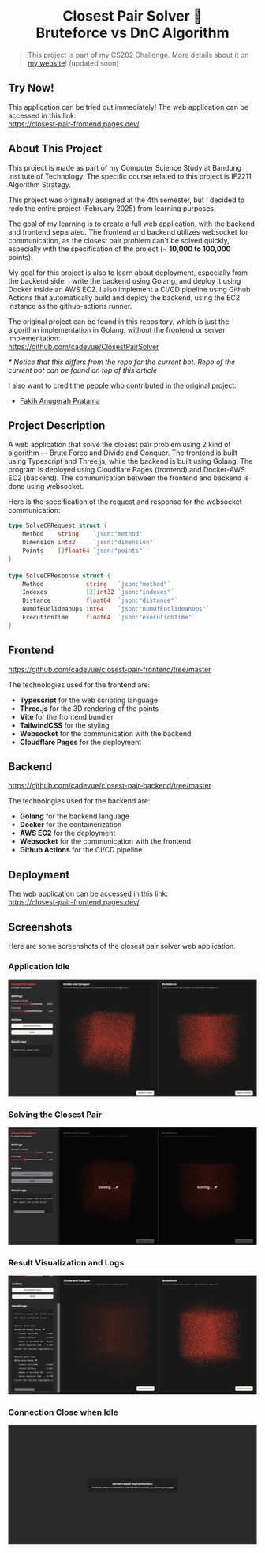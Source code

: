 <h1 align="center">Closest Pair Solver 📍<br>Bruteforce vs DnC Algorithm</h1>

> This project is part of my CS202 Challenge. More details about it on [my website](https://cadevue.com)! (updated soon)

## Try Now!
This application can be tried out immediately! The web application can be accessed in this link: <br>
https://closest-pair-frontend.pages.dev/

## About This Project 
This project is made as part of my Computer Science Study at Bandung Institute of Technology. The specific course related to this project is IF2211 Algorithm Strategy.

This project was originally assigned at the 4th semester, but I decided to redo the entire project (February 2025) from learning purposes. 

The goal of my learning is to create a full web application, with the backend and frontend separated. The frontend and backend utilizes websocket for communication, as the closest pair problem can't be solved quickly, especially with the specification of the project (~ <b>10,000 to 100,000</b> points).

My goal for this project is also to learn about deployment, especially from the backend side. I write the backend using Golang, and deploy it using Docker inside an AWS EC2. I also implement a CI/CD pipeline using Github Actions that automatically build and deploy the backend, using the EC2 instance as the github-actions runner.

The original project can be found in this repository, which is just the algorithm implementation in Golang, without the frontend or server implementation: <br>
https://github.com/cadevue/ClosestPairSolver

*\* Notice that this differs from the repo for the current bot. Repo of the current bot can be found on top of this article*

I also want to credit the people who contributed in the original project:
- [Fakih Anugerah Pratama](https://github.com/fakihap/)


## Project Description 
A web application that solve the closest pair problem using 2 kind of algorithm — Brute Force and Divide and Conquer. The frontend is built using Typescript and Three.js, while the backend is built using Golang. The program is deployed using Cloudflare Pages (frontend) and Docker-AWS EC2 (backend). The communication between the frontend and backend is done using websocket.

Here is the specification of the request and response for the websocket communication:
```go
type SolveCPRequest struct {
	Method    string    `json:"method"`
	Dimension int32     `json:"dimension"`
	Points    []float64 `json:"points"`
}

type SolveCPResponse struct {
	Method            string   `json:"method"`
	Indexes           [2]int32 `json:"indexes"`
	Distance          float64  `json:"distance"`
	NumOfEuclideanOps int64    `json:"numOfEuclideanOps"`
	ExecutionTime     float64  `json:"executionTime"`
}
```

## Frontend
https://github.com/cadevue/closest-pair-frontend/tree/master

The technologies used for the frontend are:
- **Typescript** for the web scripting language
- **Three.js** for the 3D rendering of the points
- **Vite** for the frontend bundler
- **TailwindCSS** for the styling
- **Websocket** for the communication with the backend
- **Cloudflare Pages** for the deployment

## Backend
https://github.com/cadevue/closest-pair-backend/tree/master

The technologies used for the backend are:
- **Golang** for the backend language
- **Docker** for the containerization
- **AWS EC2** for the deployment
- **Websocket** for the communication with the frontend
- **Github Actions** for the CI/CD pipeline

## Deployment
The web application can be accessed in this link: <br>
https://closest-pair-frontend.pages.dev/

## Screenshots 
Here are some screenshots of the closest pair solver web application.

### Application Idle
![Screenshot - Application Idle](./docs/idle.png)

### Solving the Closest Pair
![Screenshot - Solving the Closest Pair](./docs/solving.png)

### Result Visualization and Logs
![Screenshot - Result Visualization and Logs](./docs/result.png)

### Connection Close when Idle
![Screenshot - Connection Close when Idle](./docs/closed.png)